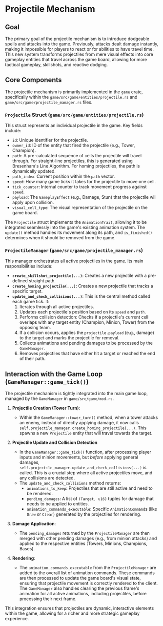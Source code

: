 # Projectile Mechanism

## Goal

The primary goal of the projectile mechanism is to introduce dodgeable spells and attacks into the game. Previously, attacks dealt damage instantly, making it impossible for players to react or for abilities to have travel time. This new system transforms projectiles from mere visual effects into core gameplay entities that travel across the game board, allowing for more tactical gameplay, skillshots, and reactive dodging.

## Core Components

The projectile mechanism is primarily implemented in the `game` crate, specifically within the `game/src/game/entities/projectile.rs` and `game/src/game/projectile_manager.rs` files.

### `Projectile` Struct (`game/src/game/entities/projectile.rs`)

This struct represents an individual projectile in the game. Key fields include:
- `id`: Unique identifier for the projectile.
- `owner_id`: ID of the entity that fired the projectile (e.g., Tower, Champion).
- `path`: A pre-calculated sequence of cells the projectile will travel through. For straight-line projectiles, this is generated using Bresenham's Line Algorithm. For homing projectiles, the path is dynamically updated.
- `path_index`: Current position within the `path` vector.
- `speed`: How many game ticks it takes for the projectile to move one cell.
- `tick_counter`: Internal counter to track movement progress against `speed`.
- `payload`: The `GameplayEffect` (e.g., Damage, Stun) that the projectile will apply upon collision.
- `visual_cell_type`: The visual representation of the projectile on the game board.

The `Projectile` struct implements the `AnimationTrait`, allowing it to be integrated seamlessly into the game's existing animation system. The `update()` method handles its movement along its path, and `is_finished()` determines when it should be removed from the game.

### `ProjectileManager` (`game/src/game/projectile_manager.rs`)

This manager orchestrates all active projectiles in the game. Its main responsibilities include:
- **`create_skillshot_projectile(...)`**: Creates a new projectile with a pre-defined straight path.
- **`create_homing_projectile(...)`**: Creates a new projectile that tracks a specific target.
- **`update_and_check_collisions(...)`**: This is the central method called each game tick. It:
    1. Iterates through all active projectiles.
    2. Updates each projectile's position based on its `speed` and `path`.
    3. Performs collision detection: Checks if a projectile's current cell overlaps with any target entity (Champion, Minion, Tower) from the opposing team.
    4. If a collision occurs, applies the `projectile.payload` (e.g., damage) to the target and marks the projectile for removal.
    5. Collects animations and pending damages to be processed by the `GameManager`.
    6. Removes projectiles that have either hit a target or reached the end of their path.

## Interaction with the Game Loop (`GameManager::game_tick()`)

The projectile mechanism is tightly integrated into the main game loop, managed by the `GameManager` in `game/src/game/mod.rs`.

1.  **Projectile Creation (Tower Turn)**:
    - Within the `GameManager::tower_turn()` method, when a tower attacks an enemy, instead of directly applying damage, it now calls `self.projectile_manager.create_homing_projectile(...)`. This spawns a new `Projectile` entity that will travel towards the target.

2.  **Projectile Update and Collision Detection**:
    - In the `GameManager::game_tick()` function, after processing player inputs and minion movements, but *before* applying general damages, `self.projectile_manager.update_and_check_collisions(...)` is called. This is a crucial step where all active projectiles move, and any collisions are detected.
    - The `update_and_check_collisions` method returns:
        - `animations_to_keep`: Projectiles that are still active and need to be rendered.
        - `pending_damages`: A list of `(Target, u16)` tuples for damage that needs to be applied to entities.
        - `animation_commands_executable`: Specific `AnimationCommand`s (like `Draw` or `Clear`) generated by the projectiles for rendering.

3.  **Damage Application**:
    - The `pending_damages` returned by the `ProjectileManager` are then merged with other pending damages (e.g., from minion attacks) and applied to the respective entities (Towers, Minions, Champions, Bases).

4.  **Rendering**:
    - The `animation_commands_executable` from the `ProjectileManager` are added to the overall list of animation commands. These commands are then processed to update the game board's visual state, ensuring that projectile movement is correctly rendered to the client. The `GameManager` also handles clearing the previous frame's animation for all active animations, including projectiles, before processing their next frame.

This integration ensures that projectiles are dynamic, interactive elements within the game, allowing for a richer and more strategic gameplay experience.